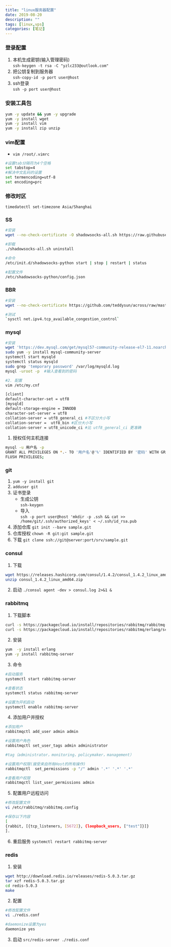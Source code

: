 ```yaml
---
title: "linux服务器配置"
date: 2019-08-20
description: ""
tags: [linux,vps]
categories: [笔记]
---
```


### 登录配置
1. 本机生成密钥(输入管理密码)  
`ssh-keygen -t rsa -C "yzlc233@outlook.com"`
2. 把公钥复制到服务器  
`ssh-copy-id -p port user@host`
3. ssh登录  
`ssh -p port user@host`
### 安装工具包
```bash
yum -y update && yum -y upgrade
yum -y install wget
yum -y install vim
yum -y install zip unzip
```
### vim配置
- `vim /root/.vimrc`
```bash
#设置tab分隔符为4个空格
set tabstop=4
#解决中文乱码的设置
set termencoding=utf-8
set encoding=prc
```
### 修改时区
`timedatectl set-timezone Asia/Shanghai`
### SS
```bash
#安装
wget --no-check-certificate -O shadowsocks-all.sh https://raw.githubusercontent.com/teddysun/shadowsocks_install/master/shadowsocks-all.sh && chmod +x shadowsocks-all.sh && ./shadowsocks-all.sh 2>&1 | tee shadowsocks-all.log

#卸载
./shadowsocks-all.sh uninstall

#命令  
/etc/init.d/shadowsocks-python start | stop | restart | status

#配置文件
/etc/shadowsocks-python/config.json
```
### BBR
```bash
#安装
wget --no-check-certificate https://github.com/teddysun/across/raw/master/bbr.sh && chmod +x bbr.sh && ./bbr.sh

#测试
`sysctl net.ipv4.tcp_available_congestion_control`
```
### mysql
```bash
#安装
wget 'https://dev.mysql.com/get/mysql57-community-release-el7-11.noarch.rpm'
sudo yum -y install mysql-community-server
systemctl start mysqld
systemctl status mysqld
sudo grep 'temporary password' /var/log/mysqld.log
mysql -uroot -p  #输入查看到的密码

#2. 配置
vim /etc/my.cnf

[client]
default-character-set = utf8
[mysqld]
default-storage-engine = INNODB
character-set-server = utf8
collation-server = utf8_general_ci #不区分大小写
collation-server =  utf8_bin #区分大小写
collation-server = utf8_unicode_ci #比 utf8_general_ci 更准确
```
1. 授权任何主机连接
```bash
mysql -u 用户名 -p
GRANT ALL PRIVILEGES ON *.- TO '用户名'@'%' IDENTIFIED BY '密码' WITH GRANT OPTION;
FLUSH PRIVILEGES;
```
### git
1. `yum -y install git`
2. `adduser git`
3. 证书登录  
    - 生成公钥  
    `ssh-keygen`
    - 导入  
    `ssh -p port user@host 'mkdir -p .ssh && cat >> /home/git/.ssh/authorized_keys' < ~/.ssh/id_rsa.pub`
4. 添加仓库
`git init --bare sample.git`
5. 仓库授权
`chown -R git:git sample.git`
6. 下载
`git clone ssh://git@server:port/srv/sample.git`
### consul
1. 下载
```bash
wget https://releases.hashicorp.com/consul/1.4.2/consul_1.4.2_linux_amd64.zip
unzip consul_1.4.2_linux_amd64.zip
```
2. 启动
`./consul agent -dev > consul.log 2>&1 &`
### rabbitmq
1. 下载脚本
```bash
curl -s https://packagecloud.io/install/repositories/rabbitmq/rabbitmq-server/script.rpm.sh | sudo bash
curl -s https://packagecloud.io/install/repositories/rabbitmq/erlang/script.rpm.sh | sudo bash
```
2. 安装
```bash
yum  -y install erlang
yum -y install rabbitmq-server
```
3. 命令
```bash
#启动服务
systemctl start rabbitmq-server

#查看状态
systemctl status rabbitmq-server

#设置为开机启动
systemctl enable rabbitmq-server
```
4. 添加用户并授权
```bash
#添加用户
rabbitmqctl add_user admin admin

#设置用户角色
rabbitmqctl set_user_tags admin administrator

#tag（administrator，monitoring，policymaker，management）

#设置用户权限(接受来自所有Host的所有操作)
rabbitmqctl  set_permissions -p "/" admin '.*' '.*' '.*'  

#查看用户权限
rabbitmqctl list_user_permissions admin
```
5. 配置用户远程访问
```bash
#修改配置文件
vi /etc/rabbitmq/rabbitmq.config 

#保存以下内容
[
{rabbit, [{tcp_listeners, [5672]}, {loopback_users, ["test"]}]}
].
```
 6. 重启服务
`systemctl restart rabbitmq-server`
### redis
1. 安装
```bash
wget http://download.redis.io/releases/redis-5.0.3.tar.gz
tar xzf redis-5.0.3.tar.gz
cd redis-5.0.3
make
```
2. 配置
```bash
#修改配置文件
vi ./redis.conf

#daemonize设置为yes
daemonize yes
```
3. 启动
`src/redis-server ./redis.conf`
